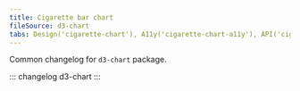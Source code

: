 ```yaml
---
title: Cigarette bar chart
fileSource: d3-chart
tabs: Design('cigarette-chart'), A11y('cigarette-chart-a11y'), API('cigarette-chart-api'), Examples('cigarette-chart-d3-code'), Changelog('d3-chart-changelog')
---
```


Common changelog for `d3-chart` package.

::: changelog d3-chart :::
